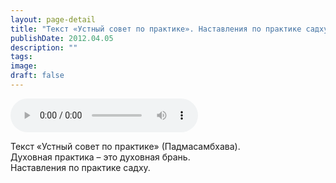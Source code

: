 ```yaml
---
layout: page-detail
title: "Текст «Устный совет по практике». Наставления по практике садху"
publishDate: 2012.04.05
description: ""
tags:
image:
draft: false
---
```


<audio title="2012.04.05 - Текст «Устный совет по практике». Наставления по практике садху.mp3" src="/upload/iblock/910/910c9aca8a74d37ea960af9dd2eda2d5.mp3" controls=""></audio>

 Текст «Устный совет по практике» (Падмасамбхава).  
 Духовная практика – это духовная брань.   
 Наставления по практике садху.  

  
